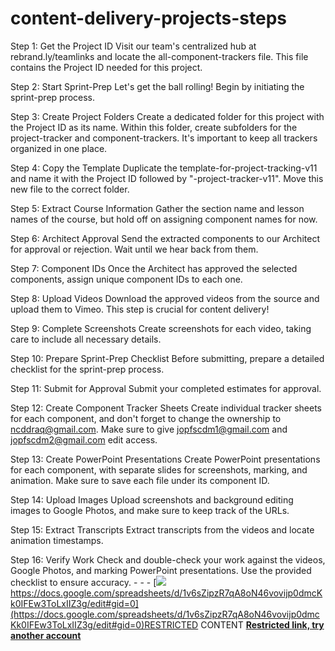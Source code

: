 # content-delivery-projects-steps

Step 1: Get the Project ID Visit our team's centralized hub at rebrand.ly/teamlinks and locate the all-component-trackers file. This file contains the Project ID needed for this project.

Step 2: Start Sprint-Prep Let's get the ball rolling! Begin by initiating the sprint-prep process.

Step 3: Create Project Folders Create a dedicated folder for this project with the Project ID as its name. Within this folder, create subfolders for the project-tracker and component-trackers. It's important to keep all trackers organized in one place.

Step 4: Copy the Template Duplicate the template-for-project-tracking-v11 and name it with the Project ID followed by "-project-tracker-v11". Move this new file to the correct folder.

Step 5: Extract Course Information Gather the section name and lesson names of the course, but hold off on assigning component names for now.

Step 6: Architect Approval Send the extracted components to our Architect for approval or rejection. Wait until we hear back from them.

Step 7: Component IDs Once the Architect has approved the selected components, assign unique component IDs to each one.

Step 8: Upload Videos Download the approved videos from the source and upload them to Vimeo. This step is crucial for content delivery!

Step 9: Complete Screenshots Create screenshots for each video, taking care to include all necessary details.

Step 10: Prepare Sprint-Prep Checklist Before submitting, prepare a detailed checklist for the sprint-prep process.

Step 11: Submit for Approval Submit your completed estimates for approval.

Step 12: Create Component Tracker Sheets Create individual tracker sheets for each component, and don't forget to change the ownership to [ncddraq@gmail.com](mailto:ncddraq@gmail.com). Make sure to give [jopfscdm1@gmail.com](mailto:jopfscdm1@gmail.com) and [jopfscdm2@gmail.com](mailto:jopfscdm2@gmail.com) edit access.

Step 13: Create PowerPoint Presentations Create PowerPoint presentations for each component, with separate slides for screenshots, marking, and animation. Make sure to save each file under its component ID.

Step 14: Upload Images Upload screenshots and background editing images to Google Photos, and make sure to keep track of the URLs.

Step 15: Extract Transcripts Extract transcripts from the videos and locate animation timestamps.

Step 16: Verify Work Check and double-check your work against the videos, Google Photos, and marking PowerPoint presentations. Use the provided checklist to ensure accuracy. -   -   -   [![](https://developers.google.com/drive/images/drive_icon.png)https://docs.google.com/spreadsheets/d/1v6sZipzR7qA8oN46vovijp0dmcKk0IFEw3ToLxIIZ3g/edit#gid=0](https://docs.google.com/spreadsheets/d/1v6sZipzR7qA8oN46vovijp0dmcKk0IFEw3ToLxIIZ3g/edit#gid=0)RESTRICTED CONTENT [**Restricted link, try another account**](https://docs.google.com/spreadsheets/d/1v6sZipzR7qA8oN46vovijp0dmcKk0IFEw3ToLxIIZ3g/edit#gid=0 "https://docs.google.com/spreadsheets/d/1v6sZipzR7qA8oN46vovijp0dmcKk0IFEw3ToLxIIZ3g/edit#gid=0")

